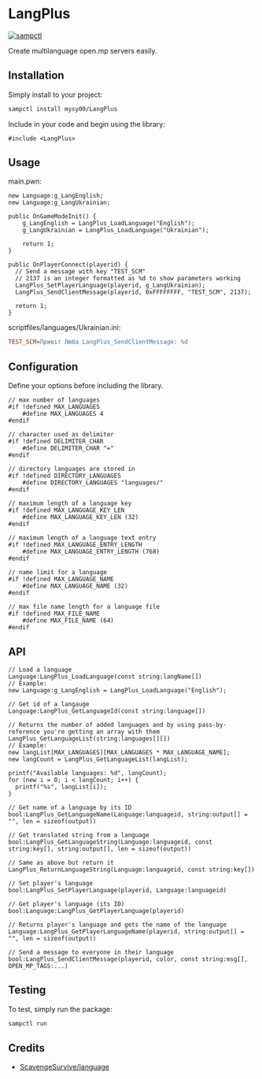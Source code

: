 # LangPlus

[![sampctl](https://img.shields.io/badge/sampctl-LangPlus-2f2f2f.svg?style=for-the-badge)](https://github.com/mysy00/LangPlus)

Create multilanguage open.mp servers easily.

## Installation

Simply install to your project:

```bash
sampctl install mysy00/LangPlus
```

Include in your code and begin using the library:

```pawn
#include <LangPlus>
```

## Usage

main.pwn:
```pawn
new Language:g_LangEnglish;
new Language:g_LangUkrainian;

public OnGameModeInit() {
    g_LangEnglish = LangPlus_LoadLanguage("English");
    g_LangUkrainian = LangPlus_LoadLanguage("Ukrainian");

    return 1;
}

public OnPlayerConnect(playerid) {
  // Send a message with key "TEST_SCM"
  // 2137 is an integer formatted as %d to show parameters working
  LangPlus_SetPlayerLanguage(playerid, g_LangUkrainian);
  LangPlus_SendClientMessage(playerid, 0xFFFFFFFF, "TEST_SCM", 2137);

  return 1;
}
```

scriptfiles/languages/Ukrainian.ini:
```ini
TEST_SCM=Привіт Люба LangPlus_SendClientMessage: %d
```

## Configuration
Define your options before including the library.

```pawn
// max number of languages
#if !defined MAX_LANGUAGES
    #define MAX_LANGUAGES 4
#endif

// character used as delimiter
#if !defined DELIMITER_CHAR
    #define DELIMITER_CHAR "="
#endif

// directory languages are stored in
#if !defined DIRECTORY_LANGUAGES
	#define DIRECTORY_LANGUAGES "languages/"
#endif

// maximum length of a language key
#if !defined MAX_LANGUAGE_KEY_LEN
	#define MAX_LANGUAGE_KEY_LEN (32)
#endif

// maximum length of a language text entry
#if !defined MAX_LANGUAGE_ENTRY_LENGTH
	#define MAX_LANGUAGE_ENTRY_LENGTH (768)
#endif

// name limit for a language
#if !defined MAX_LANGUAGE_NAME
	#define MAX_LANGUAGE_NAME (32)
#endif

// max file name length for a language file
#if !defined MAX_FILE_NAME
    #define MAX_FILE_NAME (64)
#endif
```

## API
```pawn
// Load a language
Language:LangPlus_LoadLanguage(const string:langName[])
// Example:
new Language:g_LangEnglish = LangPlus_LoadLanguage("English");

// Get id of a langauge
Language:LangPlus_GetLanguageId(const string:language[])

// Returns the number of added languages and by using pass-by-reference you're getting an array with them
LangPlus_GetLanguageList(string:languages[][])
// Example:
new langList[MAX_LANGUAGES][MAX_LANGUAGES * MAX_LANGUAGE_NAME];
new langCount = LangPlus_GetLanguageList(langList);

printf("Available languages: %d", langCount);
for (new i = 0; i < langCount; i++) {
  printf("%s", langList[i]);
}

// Get name of a language by its ID
bool:LangPlus_GetLanguageName(Language:languageid, string:output[] = "", len = sizeof(output))

// Get translated string from a language
bool:LangPlus_GetLanguageString(Language:languageid, const string:key[], string:output[], len = sizeof(output))

// Same as above but return it
LangPlus_ReturnLanguageString(Language:languageid, const string:key[])

// Set player's language
bool:LangPlus_SetPlayerLanguage(playerid, Language:languageid)

// Get player's language (its ID)
bool:Language:LangPlus_GetPlayerLanguage(playerid)

// Returns player's language and gets the name of the language
Language:LangPlus_GetPlayerLanguageName(playerid, string:output[] = "", len = sizeof(output))

// Send a message to everyone in their language
bool:LangPlus_SendClientMessage(playerid, color, const string:msg[], OPEN_MP_TAGS:...)
```

## Testing

To test, simply run the package:

```bash
sampctl run
```

## Credits
- [ScavengeSurvive/language](https://github.com/ScavengeSurvive/language)
